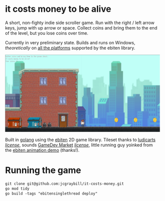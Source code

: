 # it costs money to be alive
A short, non-fighty indie side scroller game. Run with the right / left arrow keys, jump with up arrow or space. Collect coins and bring them to the end of the level, but you lose coins over time. 

Currently in very preliminary state. Builds and runs on Windows, *theoretically* on [all the platforms](https://pkg.go.dev/github.com/hajimehoshi/ebiten/v2#readme-platforms) supported by the ebiten library.

![screenshot](https://github.com/jcgraybill/it-costs-money/blob/main/screenshot.png)

Built in [golang](https://go.dev/) using the [ebiten](https://ebiten.org/) 2D game library. Tileset thanks to [ludicarts](https://ludicarts.itch.io/) *[license](https://www.ludicarts.com/license-2/)*, sounds [GameDev Market](https://www.gamedevmarket.net/) *[license](https://static.gamedevmarket.net/terms-conditions/#pro-licence)*, little running guy yoinked from the [ebiten animation demo](https://ebiten.org/examples/animation.html) (thanks!).

# Running the game
```
git clone git@github.com:jcgraybill/it-costs-money.git
go mod tidy
go build -tags "ebitensinglethread deploy"
```